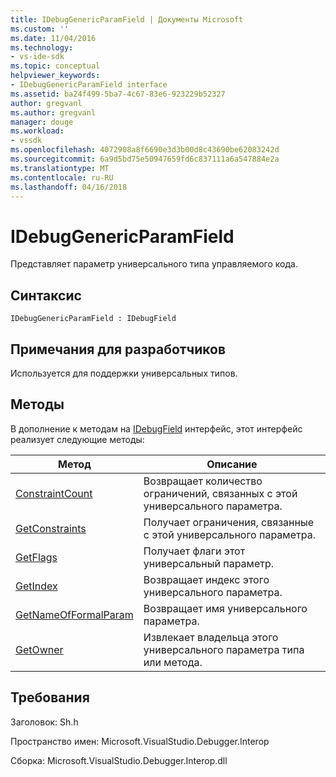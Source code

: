 ```yaml
---
title: IDebugGenericParamField | Документы Microsoft
ms.custom: ''
ms.date: 11/04/2016
ms.technology:
- vs-ide-sdk
ms.topic: conceptual
helpviewer_keywords:
- IDebugGenericParamField interface
ms.assetid: ba24f499-5ba7-4c67-83e6-923229b52327
author: gregvanl
ms.author: gregvanl
manager: douge
ms.workload:
- vssdk
ms.openlocfilehash: 4072908a8f6690e3d3b00d8c43690be62083242d
ms.sourcegitcommit: 6a9d5bd75e50947659fd6c837111a6a547884e2a
ms.translationtype: MT
ms.contentlocale: ru-RU
ms.lasthandoff: 04/16/2018
---
```

# <a name="idebuggenericparamfield"></a>IDebugGenericParamField
Представляет параметр универсального типа управляемого кода.  
  
## <a name="syntax"></a>Синтаксис  
  
```  
IDebugGenericParamField : IDebugField  
```  
  
## <a name="notes-for-implementers"></a>Примечания для разработчиков  
 Используется для поддержки универсальных типов.  
  
## <a name="methods"></a>Методы  
 В дополнение к методам на [IDebugField](../../../extensibility/debugger/reference/idebugfield.md) интерфейс, этот интерфейс реализует следующие методы:  
  
|Метод|Описание|  
|------------|-----------------|  
|[ConstraintCount](../../../extensibility/debugger/reference/idebuggenericparamfield-constraintcount.md)|Возвращает количество ограничений, связанных с этой универсального параметра.|  
|[GetConstraints](../../../extensibility/debugger/reference/idebuggenericparamfield-getconstraints.md)|Получает ограничения, связанные с этой универсального параметра.|  
|[GetFlags](../../../extensibility/debugger/reference/idebuggenericparamfield-getflags.md)|Получает флаги этот универсальный параметр.|  
|[GetIndex](../../../extensibility/debugger/reference/idebuggenericparamfield-getindex.md)|Возвращает индекс этого универсального параметра.|  
|[GetNameOfFormalParam](../../../extensibility/debugger/reference/idebuggenericparamfield-getnameofformalparam.md)|Возвращает имя универсального параметра.|  
|[GetOwner](../../../extensibility/debugger/reference/idebuggenericparamfield-getowner.md)|Извлекает владельца этого универсального параметра типа или метода.|  
  
## <a name="requirements"></a>Требования  
 Заголовок: Sh.h  
  
 Пространство имен: Microsoft.VisualStudio.Debugger.Interop  
  
 Сборка: Microsoft.VisualStudio.Debugger.Interop.dll